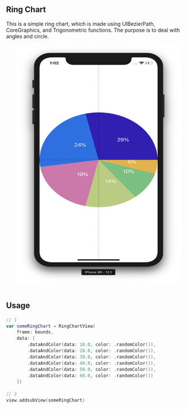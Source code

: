 ## Ring Chart 

This is a simple ring chart, which is made using UIBezierPath, CoreGraphics, and Trigonometric functions. The purpose is to deal with angles and circle. 

<center><img src="/img/README.png" width="450" height="650"></center> <br> 

## Usage 

```swift
// 1
var someRingChart = RingChartView(
    frame: bounds,
    data: [
        .dataAndColor(data: 10.0, color: .randomColor()),
        .dataAndColor(data: 20.0, color: .randomColor()),
        .dataAndColor(data: 30.0, color: .randomColor()),
        .dataAndColor(data: 40.0, color: .randomColor()),
        .dataAndColor(data: 50.0, color: .randomColor()),
        .dataAndColor(data: 60.0, color: .randomColor())
    ])

// 2
view.addsubView(someRingChart)
```